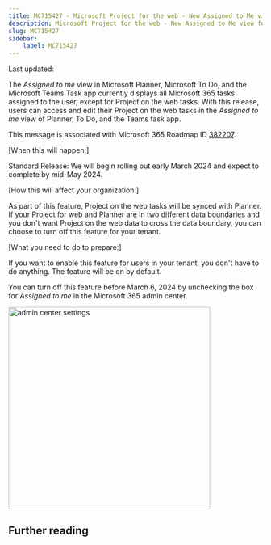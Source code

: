 ```yaml
---
title: MC715427 - Microsoft Project for the web - New Assigned to Me view for Project tasks
description: Microsoft Project for the web - New Assigned to Me view for Project tasks
slug: MC715427
sidebar:
    label: MC715427
---
```



Last updated: 

<p style="">The<i> Assigned to me</i> view in Microsoft Planner, Microsoft To Do, and the Microsoft Teams Task app currently displays all Microsoft 365 tasks assigned to the user, except for Project on the web&nbsp;tasks.  With this release, users can access and edit their Project on the web&nbsp;tasks in the <i>Assigned to me&nbsp;</i>view of Planner, To Do, and the Teams task app.</p>
<p>This message is associated with Microsoft 365 Roadmap ID <a href="https://www.microsoft.com/en-us/microsoft-365/roadmap?filters=&amp;searchterms=382207" target="_blank">382207</a>.</p><p>[When this will happen:]</p><p>Standard Release: We will begin rolling out early March 2024 and expect to complete by mid-May 2024.&nbsp;</p><p>[How this will affect your organization:]<br></p><p>As part of this feature, Project on the web&nbsp;tasks will be synced with Planner. If your Project for web and Planner are in two different data boundaries and you don't want Project on the web&nbsp;data to cross the data boundary, you can choose to turn off this feature for your tenant.
</p><p>[What you need to do to prepare:]</p><p>If you want to enable this feature for users in your tenant, you don't have to do anything. The feature will be on by default.</p><p>You can turn off this feature before March 6, 2024 by unchecking the box for&nbsp;<i>Assigned to me </i>in the Microsoft 365 admin center.</p><p><img src="https://img-prod-cms-rt-microsoft-com.akamaized.net/cms/api/am/imageFileData/RW1hpPi?ver=2474" style="width: 400px;" alt="admin center settings"><br></p>

## Further reading
